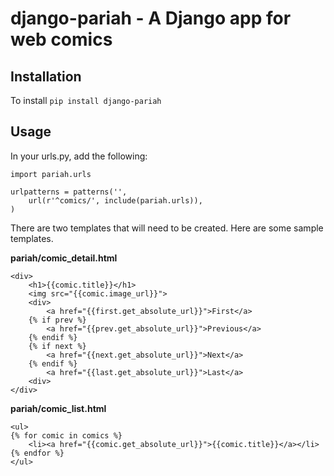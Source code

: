 django-pariah - A Django app for web comics
===========================================

Installation
------------

To install ``pip install django-pariah``

Usage
-----

In your urls.py, add the following:

    import pariah.urls

    urlpatterns = patterns('',
        url(r'^comics/', include(pariah.urls)),
    )

There are two templates that will need to be created. Here are some sample
templates.

**pariah/comic_detail.html**

    <div>
        <h1>{{comic.title}}</h1>
        <img src="{{comic.image_url}}">
        <div>
            <a href="{{first.get_absolute_url}}">First</a>
        {% if prev %}
            <a href="{{prev.get_absolute_url}}">Previous</a>
        {% endif %}
        {% if next %}
            <a href="{{next.get_absolute_url}}">Next</a>
        {% endif %}
            <a href="{{last.get_absolute_url}}">Last</a>
        <div>
    </div>

**pariah/comic_list.html**

    <ul>
    {% for comic in comics %}
        <li><a href="{{comic.get_absolute_url}}">{{comic.title}}</a></li>
    {% endfor %}
    </ul>

